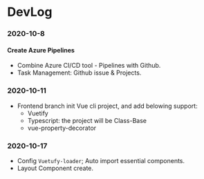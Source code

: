 # DevLog

### 2020-10-8
#### Create Azure Pipelines
- Combine Azure CI/CD tool - Pipelines with Github.
- Task Management: Github issue & Projects.

### 2020-10-11
- Frontend branch init Vue cli project, and add belowing support:
    - Vuetify
    - Typescript: the project will be Class-Base
    - vue-property-decorator

### 2020-10-17
- Config ```Vuetufy-loader```; Auto import essential components.
- Layout Component create.